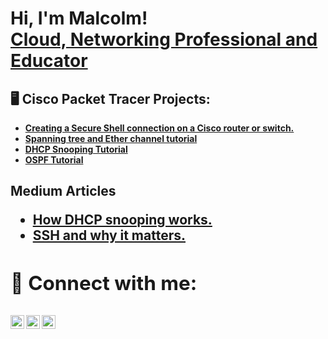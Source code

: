 <h1>Hi, I'm Malcolm! <br/><a h</a> <a href="https://www.linkedin.com/in/Malcolm-Eastman/">Cloud, Networking Professional and Educator </a>
<h2>🖥️ Cisco Packet Tracer Projects:</h2>

- <b> [Creating a Secure Shell connection on a Cisco router or switch.](https://www.youtube.com/watch?v=-FtyBmhg3bc&t=3s)
- <b> [Spanning tree and Ether channel tutorial](https://www.youtube.com/watch?v=2fpP-ObrLqU)
- <b> [DHCP Snooping Tutorial](https://www.youtube.com/watch?v=A99CCSWbSrk&t=8s)
- <b> [OSPF Tutorial](https://www.youtube.com/watch?v=F76spmpdTeE)

<h2> Medium Articles 

- <b> [How DHCP snooping works.](https://medium.com/@Malcolm-Eastman/how-dhcp-snooping-works-675d663c30cd)
- <b> [SSH and why it matters.](https://medium.com/@Malcolm-Eastman/ssh-and-why-it-matters-6eaa1186a8ba)

<h2> 📱 Connect with me:


[<img align="left" alt="JoshMadakor | YouTube" width="22px" src="https://cdn.jsdelivr.net/npm/simple-icons@v3/icons/youtube.svg" />][youtube]
[<img align="left" alt="JoshMadakor | Medium" width="22px" src="https://cdn.jsdelivr.net/npm/simple-icons@3.13.0/icons/medium.svg" />][Medium]
[<img align="left" alt="JoshMadakor | LinkedIn" width="22px" src="https://cdn.jsdelivr.net/npm/simple-icons@v3/icons/linkedin.svg" />][linkedin]



[youtube]: https://www.youtube.com/c/@Eastmon100
[Medium]: https://medium.com/@Malcolm-Eastman
[linkedin]: https://linkedin.com/in/malcolm-eastman/

